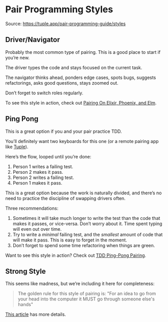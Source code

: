 # Pair Programming Styles

Source: https://tuple.app/pair-programming-guide/styles

## Driver/Navigator

Probably the most common type of pairing. This is a good place to start if you’re new.

The driver types the code and stays focused on the current task.

The navigator thinks ahead, ponders edge cases, spots bugs, suggests refactorings, asks good questions, stays zoomed out.

Don’t forget to switch roles regularly.

To see this style in action, check out [Pairing On Elixir, Phoenix, and Elm](/pair-programming-guide/elixir-phoenix-elm).

## Ping Pong

This is a great option if you and your pair practice TDD.

You’ll definitely want two keyboards for this one (or a remote pairing app like [Tuple](https://tuple.app)).

Here’s the flow, looped until you’re done:

1. Person 1 writes a failing test.
1. Person 2 makes it pass.
1. Person 2 writes a failing test.
1. Person 1 makes it pass.

This is a great option because the work is naturally divided, and there’s no need to practice the discipline of swapping drivers often.

Three recommendations:

1. Sometimes it will take much longer to write the test than the code that makes it passes, or vice-versa. Don’t worry about it. Time spent typing will even out over time.
1. Try to write a _minimal_ failing test, and the _smallest_ amount of code that will make it pass. This is easy to forget in the moment.
1. Don’t forget to spend some time refactoring when things are green.

Want to see this style in action? Check out [TDD Ping-Pong Pairing](/pair-programming-guide/tdd-ping-pong-ruby).

## Strong Style

This seems like madness, but we’re including it here for completeness:

> The golden rule for this style of pairing is: "For an idea to go from your head into the computer it MUST go through someone else's hands"

[This article](https://llewellynfalco.blogspot.com/2014/06/llewellyns-strong-style-pairing.html) has more details.
